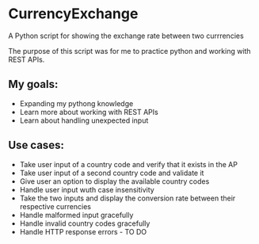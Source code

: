 # CurrencyExchange
A Python script for showing the exchange rate between two currrencies

The purpose of this script was for me to practice python and working with REST APIs.

## My goals:
* Expanding my pythong knowledge
* Learn more about working with REST APIs
* Learn about handling unexpected input

## Use cases:
* Take user input of a country code and verify that it exists in the AP
* Take user input of a second country code and validate it
* Give user an option to display the available country codes
* Handle user input wuth case insensitivity
* Take the two inputs and display the conversion rate between their respective currencies
* Handle malformed input gracefully
* Handle invalid country codes gracefully
* Handle HTTP response errors - TO DO
